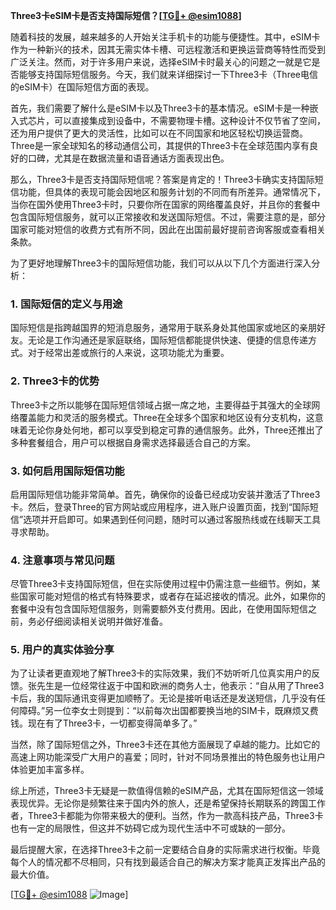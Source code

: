 **Three3卡eSIM卡是否支持国际短信？[[TG💪+ @esim1088](https://t.me/s/esim1088)]**

随着科技的发展，越来越多的人开始关注手机卡的功能与便捷性。其中，eSIM卡作为一种新兴的技术，因其无需实体卡槽、可远程激活和更换运营商等特性而受到广泛关注。然而，对于许多用户来说，选择eSIM卡时最关心的问题之一就是它是否能够支持国际短信服务。今天，我们就来详细探讨一下Three3卡（Three电信的eSIM卡）在国际短信方面的表现。

首先，我们需要了解什么是eSIM卡以及Three3卡的基本情况。eSIM卡是一种嵌入式芯片，可以直接集成到设备中，不需要物理卡槽。这种设计不仅节省了空间，还为用户提供了更大的灵活性，比如可以在不同国家和地区轻松切换运营商。Three是一家全球知名的移动通信公司，其提供的Three3卡在全球范围内享有良好的口碑，尤其是在数据流量和语音通话方面表现出色。

那么，Three3卡是否支持国际短信呢？答案是肯定的！Three3卡确实支持国际短信功能，但具体的表现可能会因地区和服务计划的不同而有所差异。通常情况下，当你在国外使用Three3卡时，只要你所在国家的网络覆盖良好，并且你的套餐中包含国际短信服务，就可以正常接收和发送国际短信。不过，需要注意的是，部分国家可能对短信的收费方式有所不同，因此在出国前最好提前咨询客服或查看相关条款。

为了更好地理解Three3卡的国际短信功能，我们可以从以下几个方面进行深入分析：

### **1. 国际短信的定义与用途**
国际短信是指跨越国界的短消息服务，通常用于联系身处其他国家或地区的亲朋好友。无论是工作沟通还是家庭联络，国际短信都能提供快速、便捷的信息传递方式。对于经常出差或旅行的人来说，这项功能尤为重要。

### **2. Three3卡的优势**
Three3卡之所以能够在国际短信领域占据一席之地，主要得益于其强大的全球网络覆盖能力和灵活的服务模式。Three在全球多个国家和地区设有分支机构，这意味着无论你身处何地，都可以享受到稳定可靠的通信服务。此外，Three还推出了多种套餐组合，用户可以根据自身需求选择最适合自己的方案。

### **3. 如何启用国际短信功能**
启用国际短信功能非常简单。首先，确保你的设备已经成功安装并激活了Three3卡。然后，登录Three的官方网站或应用程序，进入账户设置页面，找到“国际短信”选项并开启即可。如果遇到任何问题，随时可以通过客服热线或在线聊天工具寻求帮助。

### **4. 注意事项与常见问题**
尽管Three3卡支持国际短信，但在实际使用过程中仍需注意一些细节。例如，某些国家可能对短信的格式有特殊要求，或者存在延迟接收的情况。此外，如果你的套餐中没有包含国际短信服务，则需要额外支付费用。因此，在使用国际短信之前，务必仔细阅读相关说明并做好准备。

### **5. 用户的真实体验分享**
为了让读者更直观地了解Three3卡的实际效果，我们不妨听听几位真实用户的反馈。张先生是一位经常往返于中国和欧洲的商务人士，他表示：“自从用了Three3卡后，我的国际通讯变得更加顺畅了。无论是接听电话还是发送短信，几乎没有任何障碍。”另一位李女士则提到：“以前每次出国都要换当地的SIM卡，既麻烦又费钱。现在有了Three3卡，一切都变得简单多了。”

当然，除了国际短信之外，Three3卡还在其他方面展现了卓越的能力。比如它的高速上网功能深受广大用户的喜爱；同时，针对不同场景推出的特色服务也让用户体验更加丰富多样。

综上所述，Three3卡无疑是一款值得信赖的eSIM产品，尤其在国际短信这一领域表现优异。无论你是频繁往来于国内外的旅人，还是希望保持长期联系的跨国工作者，Three3卡都能为你带来极大的便利。当然，作为一款高科技产品，Three3卡也有一定的局限性，但这并不妨碍它成为现代生活中不可或缺的一部分。

最后提醒大家，在选择Three3卡之前一定要结合自身的实际需求进行权衡。毕竟每个人的情况都不尽相同，只有找到最适合自己的解决方案才能真正发挥出产品的最大价值。

[[TG💪+ @esim1088](https://t.me/s/esim1088) ![Image](https://i.postimg.cc/4NQfJmqS/Snipaste-2025-05-13-00-14-12.png)]